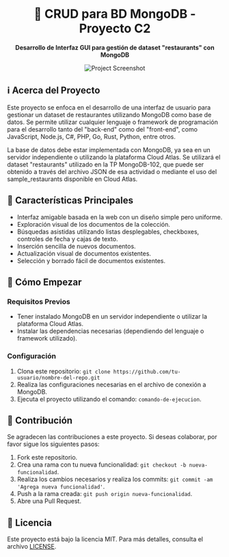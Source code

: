 <h1 align="center">🍔 CRUD para BD MongoDB - Proyecto C2</h1>

<p align="center">
    <strong>Desarrollo de Interfaz GUI para gestión de dataset "restaurants" con MongoDB</strong>
</p>

<p align="center">
    <img src="https://your-image-url.com" alt="Project Screenshot">
</p>

## ℹ️ Acerca del Proyecto

Este proyecto se enfoca en el desarrollo de una interfaz de usuario para gestionar un dataset de restaurantes utilizando MongoDB como base de datos. Se permite utilizar cualquier lenguaje o framework de programación para el desarrollo tanto del "back-end" como del "front-end", como JavaScript, Node.js, C#, PHP, Go, Rust, Python, entre otros.

La base de datos debe estar implementada con MongoDB, ya sea en un servidor independiente o utilizando la plataforma Cloud Atlas. Se utilizará el dataset "restaurants" utilizado en la TP MongoDB-102, que puede ser obtenido a través del archivo JSON de esa actividad o mediante el uso del sample_restaurants disponible en Cloud Atlas.

## 🌟 Características Principales

- Interfaz amigable basada en la web con un diseño simple pero uniforme.
- Exploración visual de los documentos de la colección.
- Búsquedas asistidas utilizando listas desplegables, checkboxes, controles de fecha y cajas de texto.
- Inserción sencilla de nuevos documentos.
- Actualización visual de documentos existentes.
- Selección y borrado fácil de documentos existentes.

## 🚀 Cómo Empezar

### Requisitos Previos

- Tener instalado MongoDB en un servidor independiente o utilizar la plataforma Cloud Atlas.
- Instalar las dependencias necesarias (dependiendo del lenguaje o framework utilizado).

### Configuración

1. Clona este repositorio: `git clone https://github.com/tu-usuario/nombre-del-repo.git`
2. Realiza las configuraciones necesarias en el archivo de conexión a MongoDB.
3. Ejecuta el proyecto utilizando el comando: `comando-de-ejecucion`.

## 🤝 Contribución

Se agradecen las contribuciones a este proyecto. Si deseas colaborar, por favor sigue los siguientes pasos:

1. Fork este repositorio.
2. Crea una rama con tu nueva funcionalidad: `git checkout -b nueva-funcionalidad`.
3. Realiza los cambios necesarios y realiza los commits: `git commit -am 'Agrega nueva funcionalidad'`.
4. Push a la rama creada: `git push origin nueva-funcionalidad`.
5. Abre una Pull Request.

## 📝 Licencia

Este proyecto está bajo la licencia MIT. Para más detalles, consulta el archivo [LICENSE](LICENSE).

